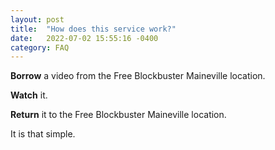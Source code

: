 ```yaml
---
layout: post
title:  "How does this service work?"
date:   2022-07-02 15:55:16 -0400
category: FAQ
---
```

**Borrow** a video from the Free Blockbuster Maineville location.

**Watch** it.

**Return** it to the Free Blockbuster Maineville location.

It is that simple.
